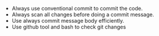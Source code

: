 - Always use conventional commit to commit the code.
- Always scan all changes before doing a commit message.
- Use always commit message body efficiently.
- Use github tool and bash to check git changes